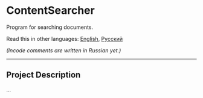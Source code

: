 # ContentSearcher

Program for searching documents.

Read this in other languages: [English](README.md), [Русский](README.ru.md)

_(Incode comments are written in Russian yet.)_

---

## Project Description

...
